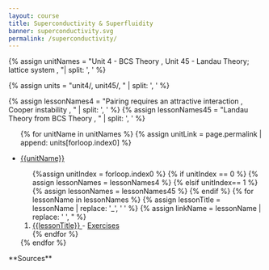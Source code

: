 ```yaml
---
layout: course
title: Superconductivity & Superfluidity
banner: superconductivity.svg
permalink: /superconductivity/
---
```

{% assign unitNames = "Unit 4 - BCS Theory , Unit 45 - Landau Theory; lattice system , "| split: ', ' %}

{% assign units = "unit4/, unit45/, " | split: ', ' %}

{% assign lessonNames4 = "Pairing requires an attractive interaction , Cooper instability , " | split: ', ' %}
{% assign lessonNames45 = "Landau Theory from BCS Theory , " | split: ', ' %}
<ul>

{% for unitName in unitNames %}
{% assign unitLink = page.permalink | append: units[forloop.index0] %}
<li>  <a class="page-link" href="{{unitLink}}"> {{unitName}} </a> </li>
<ol> {%assign unitIndex = forloop.index0 %}
{% if unitIndex == 0 %} {% assign lessonNames = lessonNames4 %}
{% elsif unitIndex== 1 %} {% assign lessonNames = lessonNames45 %}
{% endif %}
{% for lessonName in lessonNames %}
{% assign lessonTitle = lessonName | replace:  '_', ' ' %}
{% assign linkName = lessonName | replace: ' ', " %}
<li> <a class = "page-link" href = "{{ linkName | prepend: units[unitIndex] | prepend: current_page.permalink }}"> {{lessonTitle}} </a> - <a class = "page-link" href = "{{ linkName | prepend: units[unitIndex] | prepend: current_page.permalink | append: "-exercises" }}"> Exercises </a> </li>
{% endfor %}
</ol>
{% endfor %}
</ul>
**Sources**
